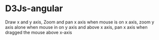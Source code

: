 # D3Js-angular
Draw x and y axis, Zoom and pan x axis when mouse is on x axis, zoom y axis alone when mouse in on y axis and above x axis, pan x axis when dragged the mouse above x-axis
